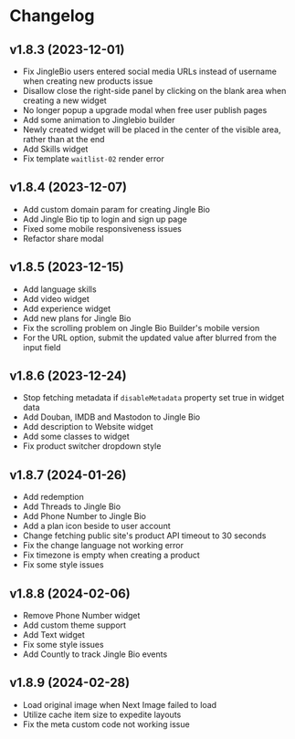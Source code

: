 # Changelog

## v1.8.3 (2023-12-01)

* Fix JingleBio users entered social media URLs instead of username when creating new products issue
* Disallow close the right-side panel by clicking on the blank area when creating a new widget
* No longer popup a upgrade modal when free user publish pages
* Add some animation to Jinglebio builder
* Newly created widget will be placed in the center of the visible area, rather than at the end
* Add Skills widget
* Fix template `waitlist-02` render error

## v1.8.4 (2023-12-07)

* Add custom domain param for creating Jingle Bio
* Add Jingle Bio tip to login and sign up page
* Fixed some mobile responsiveness issues
* Refactor share modal

## v1.8.5 (2023-12-15)

* Add language skills
* Add video widget
* Add experience widget
* Add new plans for Jingle Bio
* Fix the scrolling problem on Jingle Bio Builder's mobile version
* For the URL option, submit the updated value after blurred from the input field

## v1.8.6 (2023-12-24)

* Stop fetching metadata if `disableMetadata` property set true in widget data
* Add Douban, IMDB and Mastodon to Jingle Bio
* Add description to Website widget
* Add some classes to widget
* Fix product switcher dropdown style

## v1.8.7 (2024-01-26)

* Add redemption
* Add Threads to Jingle Bio
* Add Phone Number to Jingle Bio
* Add a plan icon beside to user account
* Change fetching public site's product API timeout to 30 seconds
* Fix the change language not working error
* Fix timezone is empty when creating a product
* Fix some style issues

## v1.8.8 (2024-02-06)

* Remove Phone Number widget
* Add custom theme support
* Add Text widget
* Fix some style issues
* Add Countly to track Jingle Bio events

## v1.8.9 (2024-02-28)

* Load original image when Next Image failed to load
* Utilize cache item size to expedite layouts
* Fix the meta custom code not working issue
